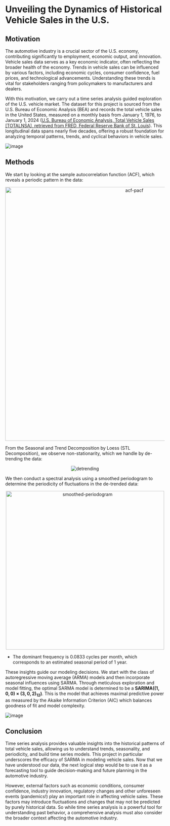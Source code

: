 # Unveiling the Dynamics of Historical Vehicle Sales in the U.S.

## Motivation

The automotive industry is a crucial sector of the U.S. economy, contributing significantly to employment, economic output, and innovation. Vehicle sales data serves as a key economic indicator, often reflecting the broader health of the economy. Trends in vehicle sales can be influenced by various factors, including economic cycles, consumer confidence, fuel prices, and technological advancements. Understanding these trends is vital for stakeholders ranging from policymakers to manufacturers and dealers.

With this motivation, we carry out a time series analysis guided exploration of the U.S. vehicle market. The dataset for this project is sourced from the U.S. Bureau of Economic Analysis (BEA) and records the total vehicle sales in the United States, measured on a monthly basis from January 1, 1976, to January 1, 2024 ([U.S. Bureau of Economic Analysis, Total Vehicle Sales \[TOTALNSA\], retrieved from FRED, Federal Reserve Bank of St. Louis](https://fred.stlouisfed.org/series/TOTALNSA)). This longitudinal data spans nearly five decades, offering a robust foundation for analyzing temporal patterns, trends, and cyclical behaviors in vehicle sales.

![image](https://github.com/user-attachments/assets/3b2a4006-39f6-4704-88ae-3ac87d82c7a7)


## Methods

We start by looking at the sample autocorrelation function (ACF), which reveals a periodic pattern in the data:

<p align="center">
<img src="https://github.com/user-attachments/assets/2843a204-c117-486d-8406-6fe8f4a5a7ab" alt="acf-pacf" width="800" />
</p>

From the Seasonal and Trend Decomposition by Loess (STL Decomposition), we observe non-stationarity, which we handle by de-trending the data:

<p align="center">
<img src="https://github.com/user-attachments/assets/dd63146e-8bf0-4102-8ff6-67cd34c35e64" alt="detrending" />
</p>

We then conduct a spectral analysis using a smoothed periodogram to determine the periodicity of fluctuations in the de-trended data:

<p align="center">
<img src="https://github.com/user-attachments/assets/aa71ab14-9af4-45db-8db7-61432f8f98cf" alt="smoothed-periodogram" width="500" />
</p>

-  The dominant frequency is 0.0833 cycles per month, which corresponds to an estimated seasonal period of 1 year.

These insights guide our modeling decisions. We start with the class of autoregressive moving average (ARMA) models and then incorporate seasonal influences using SARMA. Through meticulous exploration and model fitting, the optimal SARMA model is determined to be a **$\mathrm{SARIMA}((1,0,0)×(3,0,2)_{12})$**. This is the model that achieves maximal predictive power as measured by the Akaike Information Criterion (AIC) which balances goodness of fit and model complexity.

![image](https://github.com/user-attachments/assets/ee8cdb9e-236b-4dbb-89f2-15d5717840e6)



## Conclusion

Time series analysis provides valuable insights into the historical patterns of total vehicle sales, allowing us to understand trends, seasonality, and periodicity, and build time series models. This project in particular underscores the efficacy of SARMA in modeling vehicle sales. Now that we have understood our data, the next logical step would be to use it as a forecasting tool to guide decision-making and future planning in the automotive industry. 

However, external factors such as economic conditions, consumer confidence, industry innovation, regulatory changes and other unforeseen events (pandemics!) play an important role in affecting vehicle sales. These factors may introduce fluctuations and changes that may not be predicted by purely historical data. So while time series analysis is a powerful tool for understanding past behavior, a comprehensive analysis must also consider the broader context affecting the automotive industry.

